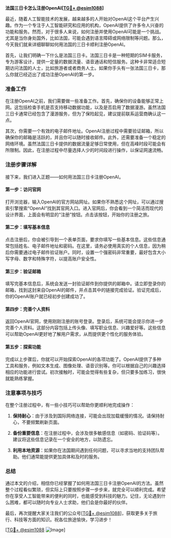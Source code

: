 **法国三日卡怎么注册OpenAI[[TG💪+ @esim1088](https://t.me/s/esim1088)]**

最近，随着人工智能技术的发展，越来越多的人开始对OpenAI这个平台产生兴趣。作为一个专注于人工智能研究和应用的机构，OpenAI提供了许多令人兴奋的功能和服务。然而，对于很多人来说，如何注册并使用OpenAI可能是一个挑战。尤其是当你身处国外，比如法国，可能会遇到语言障碍或网络限制等问题。那么，今天我们就来详细聊聊如何用法国的三日卡顺利注册OpenAI。

首先，让我们明确一下什么是法国三日卡。法国三日卡是一种短期的SIM卡服务，专为游客设计，提供一定量的数据流量、语音通话和短信服务。这种卡非常适合短期访问法国的人士，比如旅游者或者商务人士。如果你手头有一张法国三日卡，那么你就已经迈出了成功注册OpenAI的第一步。

### **准备工作**

在注册OpenAI之前，我们需要做一些准备工作。首先，确保你的设备能够正常上网。这包括检查手机是否支持移动数据功能，以及是否启用了数据漫游。虽然法国三日卡通常已经包含了漫游服务，但为了保险起见，建议提前联系运营商确认这一点。

其次，你需要一个有效的电子邮件地址。OpenAI注册过程中需要验证邮箱，所以确保你的邮箱是活跃的，并且你可以随时接收邮件。此外，还需要准备一个稳定的网络环境。虽然法国三日卡提供的数据流量足够日常使用，但在高峰时段可能会有所限制。因此，在注册过程中尽量选择人少的时间段进行操作，以保证网速流畅。

### **注册步骤详解**

接下来，我们进入正题——如何用法国三日卡注册OpenAI。

#### **第一步：访问官网**

打开浏览器，输入OpenAI的官方网站网址。如果你不熟悉这个网址，可以通过搜索引擎搜索“OpenAI”找到其官网入口。进入官网后，你会看到一个简洁而现代的设计界面，上面会有明显的“注册”按钮。点击该按钮，开始你的注册之旅。

#### **第二步：填写基本信息**

点击注册后，你会被引导到一个表单页面，要求你填写一些基本信息。这些信息通常包括姓名、电子邮件地址和密码。在这里，请务必使用真实的个人信息，因为稍后你需要通过电子邮件验证账户。同时，设置一个强密码非常重要，最好包含大小写字母、数字和特殊字符，以提高账户安全性。

#### **第三步：验证邮箱**

填写完基本信息后，系统会发送一封验证邮件到你提供的邮箱中。请立即登录你的邮箱，找到这封来自OpenAI的邮件，并点击其中的链接完成验证。验证完成后，你的OpenAI账户就已经初步创建成功了。

#### **第四步：完善个人资料**

返回OpenAI官网，使用刚刚注册的账号登录。登录后，系统可能会提示你进一步完善个人资料。这部分内容包括上传头像、填写职业信息、兴趣爱好等。这些信息可以帮助OpenAI更好地了解用户需求，从而提供更个性化的服务体验。

#### **第五步：探索功能**

完成以上步骤后，你就可以开始探索OpenAI的各项功能了。OpenAI提供了多种工具和服务，例如文本生成、图像处理、语音识别等。你可以根据自己的兴趣选择相应的功能进行尝试。初次接触时，可能会觉得有些复杂，但只要多加练习，很快就能熟练掌握。

### **注意事项与技巧**

在整个注册过程中，有一些小技巧可以帮助你更顺利地完成操作：

1. **保持耐心**：由于涉及到国际网络连接，可能会出现加载缓慢的情况。请保持耐心，不要频繁刷新页面。
   
2. **备份重要信息**：在注册过程中，会涉及很多敏感信息（如密码、验证码等）。建议将这些信息记录在一个安全的地方，以防遗忘。

3. **利用本地资源**：如果你在法国期间遇到任何问题，可以寻求当地的支持团队帮助。他们通常能提供更加具体和及时的服务。

### **总结**

通过本文的介绍，相信你已经掌握了如何用法国三日卡注册OpenAI的方法。虽然整个过程看似繁琐，但实际上只要按照步骤一步步来，就完全可以顺利完成。希望你在享受人工智能带来的便利的同时，也能感受到科技的魅力。记住，无论遇到什么困难，都可以随时向专业人士求助，他们会是你最好的伙伴。

最后，再次提醒大家关注我们的公众号[[TG💪+ @esim1088](https://t.me/s/esim1088)]，获取更多关于旅行、科技等方面的知识。祝各位旅途愉快，学习进步！

[[TG💪+ @esim1088](https://t.me/s/esim1088) ![Image](https://i.postimg.cc/4NQfJmqS/Snipaste-2025-05-13-00-14-12.png)]